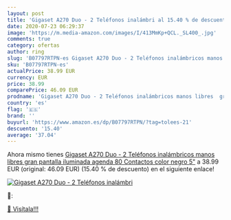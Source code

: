 ```yaml
---
layout: post
title: 'Gigaset A270 Duo - 2 Teléfonos inalámbri al 15.40 % de descuento'
date: 2020-07-23 06:29:37
image: 'https://m.media-amazon.com/images/I/413MmKp+QCL._SL400_.jpg'
comments: true
category: ofertas
author: ring
slug: 'B07797RTPN-es Gigaset A270 Duo - 2 Teléfonos inalámbricos manos libres...'
sku: 'B07797RTPN-es'
actualPrice: 38.99 EUR
currency: EUR
price: 38.99
comparePrice: 46.09 EUR
prodname: 'Gigaset A270 Duo - 2 Teléfonos inalámbricos manos libres  gran pantalla iluminada  agenda 80 Contactos  color negro  5"'
country: 'es'
flag: '🇪🇸'
brand: ''
buyurl: 'https://www.amazon.es/dp/B07797RTPN/?tag=tolees-21'
descuento: '15.40'
average: '37.04'
---
```


Ahora mismo tienes [Gigaset A270 Duo - 2 Teléfonos inalámbricos manos libres  gran pantalla iluminada  agenda 80 Contactos  color negro  5"](https://www.amazon.es/dp/B07797RTPN/?tag=tolees-21) a 38.99 EUR (original: 46.09 EUR) (15.40 %  de descuento) en el siguiente enlace!

[![Gigaset A270 Duo - 2 Teléfonos inalámbri](https://m.media-amazon.com/images/I/413MmKp+QCL._SL400_.jpg)](https://www.amazon.es/dp/B07797RTPN/?tag=tolees-21)

🔎:


[🛒 Visítala!!!](https://www.amazon.es/dp/B07797RTPN/?tag=tolees-21)
